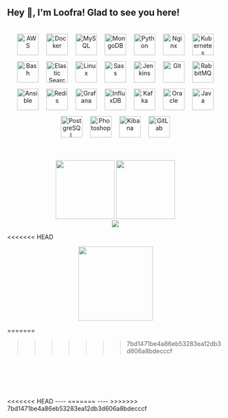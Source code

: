 ## Hey 👋, I'm Loofra! Glad to see you here!  
  

<!-- <a href="https://github.com/yybht155" target="_blank">
    <img src=https://img.shields.io/badge/github-%2324292e.svg?&style=for-the-badge&logo=github&logoColor=white alt=github style="margin-bottom: 5px;" />
</a> -->

## 
<div align="center">  
    <a href="https://aws.amazon.com/" target="_blank"><img style="margin: 7px" src="https://profilinator.rishav.dev/skills-assets/amazonwebservices-original-wordmark.svg" alt="AWS" height="50" /></a>  
    <a href="https://www.docker.com/" target="_blank"><img style="margin: 7px" src="https://profilinator.rishav.dev/skills-assets/docker-original-wordmark.svg" alt="Docker" height="50" /></a>  
    <a href="https://www.mysql.com/" target="_blank"><img style="margin: 7px" src="https://profilinator.rishav.dev/skills-assets/mysql-original-wordmark.svg" alt="MySQL" height="50" /></a>  
    <a href="https://www.mongodb.com/" target="_blank"><img style="margin: 7px" src="https://profilinator.rishav.dev/skills-assets/mongodb-original-wordmark.svg" alt="MongoDB" height="50" /></a>  
    <a href="https://www.python.org/" target="_blank"><img style="margin: 7px" src="https://profilinator.rishav.dev/skills-assets/python-original.svg" alt="Python" height="50" /></a>  
    <a href="https://www.nginx.com/" target="_blank"><img style="margin: 7px" src="https://profilinator.rishav.dev/skills-assets/nginx-original.svg" alt="Nginx" height="50" /></a>  
    <a href="https://kubernetes.io/" target="_blank"><img style="margin: 7px" src="https://profilinator.rishav.dev/skills-assets/kubernetes-icon.svg" alt="Kubernetes" height="50" /></a>  
    <a href="https://www.gnu.org/software/bash/" target="_blank"><img style="margin: 7px" src="https://profilinator.rishav.dev/skills-assets/gnu_bash-icon.svg" alt="Bash" height="50" /></a>  
    <a href="https://www.elastic.co/" target="_blank"><img style="margin: 7px" src="https://profilinator.rishav.dev/skills-assets/elasticsearch.png" alt="Elastic Search" height="50" /></a>  
    <a href="https://www.linux.org/" target="_blank"><img style="margin: 7px" src="https://profilinator.rishav.dev/skills-assets/linux-original.svg" alt="Linux" height="50" /></a>  
    <a href="https://sass-lang.com/" target="_blank"><img style="margin: 7px" src="https://profilinator.rishav.dev/skills-assets/sass-original.svg" alt="Sass" height="50" /></a>  
    <a href="https://www.jenkins.io/" target="_blank"><img style="margin: 7px" src="https://profilinator.rishav.dev/skills-assets/jenkins-icon.svg" alt="Jenkins" height="50" /></a>  
    <a href="https://github.com/" target="_blank"><img style="margin: 7px" src="https://profilinator.rishav.dev/skills-assets/git-scm-icon.svg" alt="Git" height="50" /></a>  
    <a href="https://www.rabbitmq.com/" target="_blank"><img style="margin: 7px" src="https://profilinator.rishav.dev/skills-assets/rabbitmq-icon.svg" alt="RabbitMQ" height="50" /></a>  
    <a href="https://www.ansible.com/" target="_blank"><img style="margin: 7px" src="https://profilinator.rishav.dev/skills-assets/ansible.png" alt="Ansible" height="50" /></a>  
    <a href="https://redis.io/" target="_blank"><img style="margin: 7px" src="https://profilinator.rishav.dev/skills-assets/redis-original-wordmark.svg" alt="Redis" height="50" /></a>  
    <a href="https://grafana.com/" target="_blank"><img style="margin: 7px" src="https://profilinator.rishav.dev/skills-assets/grafana.png" alt="Grafana" height="50" /></a>  
    <a href="https://www.influxdata.com/" target="_blank"><img style="margin: 7px" src="https://profilinator.rishav.dev/skills-assets/influxdb.svg" alt="InfluxDB" height="50" /></a>  
    <a href="https://kafka.apache.org/" target="_blank"><img style="margin: 7px" src="https://profilinator.rishav.dev/skills-assets/apache_kafka-icon.svg" alt="Kafka" height="50" /></a>  
    <a href="https://www.oracle.com/in/index.html" target="_blank"><img style="margin: 7px" src="https://profilinator.rishav.dev/skills-assets/oracle-original.svg" alt="Oracle" height="50" /></a>  
    <a href="https://www.java.com/" target="_blank"><img style="margin: 7px" src="https://profilinator.rishav.dev/skills-assets/java-original-wordmark.svg" alt="Java" height="50" /></a>  
    <a href="https://www.postgresql.org/" target="_blank"><img style="margin: 7px" src="https://profilinator.rishav.dev/skills-assets/postgresql-original-wordmark.svg" alt="PostgreSQL" height="50" /></a>  
    <a href="https://www.adobe.com/in/products/photoshop.html" target="_blank"><img style="margin: 7px" src="https://profilinator.rishav.dev/skills-assets/photoshop-plain.svg" alt="Photoshop" height="50" /></a>  
    <a href="https://www.elastic.co/kibana/" target="_blank"><img style="margin: 7px" src="https://profilinator.rishav.dev/skills-assets/kibana.png" alt="Kibana" height="50" /></a>  
    <a href="https://about.gitlab.com/" target="_blank"><img style="margin: 7px" src="https://profilinator.rishav.dev/skills-assets/gitlab.svg" alt="GitLab" height="50" /></a>  
</div>  

<br/>  

## 
<table>

<div align="center">
  <img height="137px" src="https://github-readme-stats.vercel.app/api?username=yybht155&hide_title=true&hide_border=true&show_icons=trueline_height=21" />
  <img height="137px" src="https://github-readme-stats.vercel.app/api/top-langs/?username=yybht155&hide_title=true&hide_border=true&layout=compact&langs_count=6" />
</div>

<div align="center">
    <img src="https://github-readme-streak-stats.herokuapp.com?user=yybht155&hide_title=true&hide_border=true" />
</div>

<<<<<<< HEAD
<div align="center">
    <img height="173px" src="https://github-readme-activity-graph.cyclic.app/graph?username=yybht155&hide_border=true&radius=8&bg_color=ffffff&color=000000&line=663333&title_color=666666&&hide_title=true"/>
</div>

=======
>>>>>>> 7bd1471be4a86eb53283ea12db3d606a8bdecccf
</table>  

<br/>
<br/>

<br/>
<br/>
<<<<<<< HEAD
----
=======
----
>>>>>>> 7bd1471be4a86eb53283ea12db3d606a8bdecccf

